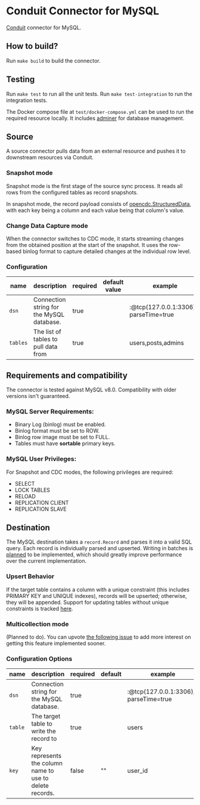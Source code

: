 # Conduit Connector for MySQL

[Conduit](https://conduit.io) connector for MySQL.

## How to build?

Run `make build` to build the connector.

## Testing

Run `make test` to run all the unit tests. Run `make test-integration` to run
the integration tests.

The Docker compose file at `test/docker-compose.yml` can be used to run the
required resource locally. It includes [adminer](https://www.adminer.org/) for
database management.

## Source

A source connector pulls data from an external resource and pushes it to
downstream resources via Conduit.

### Snapshot mode

Snapshot mode is the first stage of the source sync process. It reads all rows
from the configured tables as record snapshots.

In snapshot mode, the record payload consists of
[opencdc.StructuredData](https://pkg.go.dev/github.com/conduitio/conduit-connector-sdk@v0.9.1#StructuredData),
with each key being a column and each value being that column's value.

### Change Data Capture mode

When the connector switches to CDC mode, it starts streaming changes from the
obtained position at the start of the snapshot. It uses the row-based binlog format
to capture detailed changes at the individual row level.

### Configuration

| name     | description                               | required | default value | example                                                   |
| -------- | ----------------------------------------- | -------- | ------------- | --------------------------------------------------------- |
| `dsn`    | Connection string for the MySQL database. | true     |               | <user>:<password>@tcp(127.0.0.1:3306)/<db>?parseTime=true |
| `tables` | The list of tables to pull data from      | true     |               | users,posts,admins                                        |

## Requirements and compatibility

The connector is tested against MySQL v8.0. Compatibility with older versions isn't guaranteed.

### MySQL Server Requirements:

- Binary Log (binlog) must be enabled.
- Binlog format must be set to ROW.
- Binlog row image must be set to FULL.
- Tables must have **sortable** primary keys.

### MySQL User Privileges:

For Snapshot and CDC modes, the following privileges are required:

- SELECT
- LOCK TABLES
- RELOAD
- REPLICATION CLIENT
- REPLICATION SLAVE

## Destination

The MySQL destination takes a `record.Record` and parses it into a valid SQL query. Each record is individually parsed and upserted. Writing in batches is [planned](https://github.com/conduitio-labs/conduit-connector-mysql/issues/63) to be implemented, which should greatly improve performance over the current implementation.

### Upsert Behavior

If the target table contains a column with a unique constraint (this includes PRIMARY KEY and UNIQUE indexes), records will be upserted; otherwise, they will be appended. Support for updating tables without unique constraints is tracked [here](https://github.com/conduitio-labs/conduit-connector-mysql/issues/66).

### Multicollection mode

(Planned to do). You can upvote [the following issue](https://github.com/conduitio-labs/conduit-connector-mysql/issues/13) to add more interest on getting this feature implemented sooner.

### Configuration Options

| name    | description                                              | required | default | example                                                   |
| ------- | -------------------------------------------------------- | -------- | ------- | --------------------------------------------------------- |
| `dsn`   | Connection string for the MySQL database.                | true     |         | <user>:<password>@tcp(127.0.0.1:3306)/<db>?parseTime=true |
| `table` | The target table to write the record to                  | true     |         | users                                                     |
| `key`   | Key represents the column name to use to delete records. | false    | ""      | user_id                                                   |
